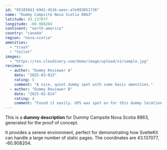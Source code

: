 ```yaml
---
id: "95185841-b9d1-4516-aeec-a7e993851736"
name: "Dummy Campsite Nova Scotia 8863"
latitude: 43.137077
longitude: -60.908204
continent: "north-america"
country: "canada"
region: "nova-scotia"
amenities:
  - "trash"
  - "toilet"
images:
  - "https://res.cloudinary.com/demo/image/upload/v1/sample.jpg"
reviews:
  - author: "Dummy Reviewer A"
    date: "2025-03-015"
    rating: 5
    comment: "A nice, quiet dummy spot with some basic amenities."
  - author: "Dummy Reviewer B"
    date: "2025-02-014"
    rating: 4
    comment: "Found it easily. GPS was spot on for this dummy location."
---
```


This is a **dummy description** for Dummy Campsite Nova Scotia 8863, generated for the proof of concept.

It provides a serene environment, perfect for demonstrating how SvelteKit can handle a large number of static pages. The coordinates are 43.137077, -60.908204.
